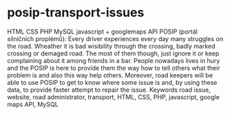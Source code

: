 # posip-transport-issues
HTML CSS PHP MySQL javascript + googlemaps API 
POSIP (portál silničních proplémů): Every driver experiences every day many struggles on the road. Wheather it is bad wisibility through the crossing, badly marked crossing or demaged road. The most of them though, just ignore it or keep complaining about it among friends in a bar. People nowadays lives in hury and the POSIP is here to provide them the way how to tell others what their problem is and also this way help others. Moreover, road keepers will be able to use POSIP to get to know where some issue is and, by using these data, to provide faster attempt to repair the issue.
Keywords
road issue, website, road administrator, transport, HTML, CSS, PHP, javascript,
google maps API, MySQL
